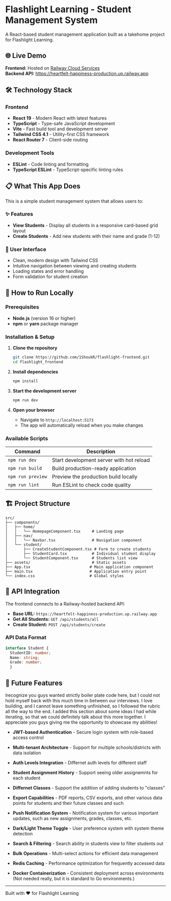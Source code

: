 # Flashlight Learning - Student Management System

A React-based student management application built as a takehome project for Flashlight Learning.

## 🌐 Live Demo

**Frontend:** Hosted on [Railway Cloud Services](https://railway.app)  
**Backend API:** <https://heartfelt-happiness-production.up.railway.app>

## 🛠️ Technology Stack

### Frontend

- **React 19** - Modern React with latest features
- **TypeScript** - Type-safe JavaScript development
- **Vite** - Fast build tool and development server
- **Tailwind CSS 4.1** - Utility-first CSS framework
- **React Router 7** - Client-side routing

### Development Tools

- **ESLint** - Code linting and formatting
- **TypeScript ESLint** - TypeScript-specific linting rules

## 📋 What This App Does

This is a simple student management system that allows users to:

### ✨ Features

- **View Students** - Display all students in a responsive card-based grid layout
- **Create Students** - Add new students with their name and grade (1-12)

### 🎯 User Interface

- Clean, modern design with Tailwind CSS
- Intuitive navigation between viewing and creating students
- Loading states and error handling
- Form validation for student creation

## 🚀 How to Run Locally

### Prerequisites

- **Node.js** (version 16 or higher)
- **npm** or **yarn** package manager

### Installation & Setup

1. **Clone the repository**

   ```bash
   git clone https://github.com/1ShoukR/flashlight-frontend.git
   cd flashlight_frontend
   ```

2. **Install dependencies**

   ```bash
   npm install
   ```

3. **Start the development server**

   ```bash
   npm run dev
   ```

4. **Open your browser**
   - Navigate to `http://localhost:5173`
   - The app will automatically reload when you make changes

### Available Scripts

| Command | Description |
|---------|-------------|
| `npm run dev` | Start development server with hot reload |
| `npm run build` | Build production-ready application |
| `npm run preview` | Preview the production build locally |
| `npm run lint` | Run ESLint to check code quality |

## 🏗️ Project Structure

```
src/
├── components/
│   ├── home/
│   │   └── HomepageComponent.tsx     # Landing page
│   ├── nav/
│   │   └── Navbar.tsx                # Navigation component
│   └── student/
│       ├── CreateStudentComponent.tsx # Form to create students
│       ├── StudentCard.tsx           # Individual student display
│       └── StudentComponent.tsx      # Students list view
├── assets/                           # Static assets
├── App.tsx                          # Main application component
├── main.tsx                         # Application entry point
└── index.css                        # Global styles
```

## 🔗 API Integration

The frontend connects to a Railway-hosted backend API:

- **Base URL:** `https://heartfelt-happiness-production.up.railway.app`
- **Get All Students:** `GET /api/students/all`
- **Create Student:** `POST /api/students/create`

### API Data Format

```typescript
interface Student {
  StudentID: number;
  Name: string;
  Grade: number;
  }
  ```

## 🚀 Future Features

Irecognize you guys wanted strictly boiler plate code here, but I could not hold myself back with this much time in between our interviews. I love building, and I cannot leave something unfinished, so I followed the rubric all the way to the end. I added this section about some ideas I had while iterating, so that we could definitely talk about this more together. I appreciate you guys giving me the opportunity to showcase my abilities!

- **JWT-based Authentication** - Secure login system with role-based access control
- **Multi-tenant Architecture** - Support for multiple schools/districts with data isolation
- **Auth Levels Integration** - Differnet auth levels for different staff

- **Student Assignment History** - Support seeing older assignemnts for each student
- **Differnet Classes** - Support the addition of adding students to "classes"
- **Export Capabilities** - PDF reports, CSV exports, and other various data points for students and their future classes and such

- **Push Notification System** - Notification system for various important updates, such as new assignments, grades, classes, etc.
- **Dark/Light Theme Toggle** - User preference system with system theme detection
- **Search & Filtering** - Search ability in students view to filter students out

- **Bulk Operations** - Multi-select actions for efficient data management
- **Redis Caching** - Performance optimization for frequently accessed data
- **Docker Containerization** - Consistent deployment across environments (Not needed really, but it is standard to Go environments.)

---

Built with ❤️ for Flashlight Learning
